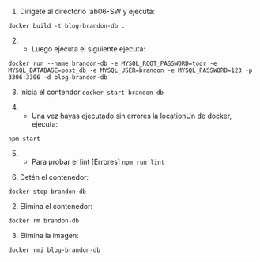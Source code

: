 1. Dirigete al directorio lab06-SW y ejecuta: 

`docker build -t blog-brandon-db .`

2.  - Luego ejecuta el siguiente ejecuta:

`docker run --name brandon-db -e MYSQL_ROOT_PASSWORD=toor -e MYSQL_DATABASE=post_db -e MYSQL_USER=brandon -e MYSQL_PASSWORD=123 -p 3306:3306 -d blog-brandon-db`


3. Inicia el contendor
`docker start brandon-db`

4.  - Una vez hayas ejecutado sin errores la locationUn de docker, ejecuta:

`npm start`

5.  - Para probar el lint [Errores]
`npm run lint`

1. Detén el contenedor:

`docker stop brandon-db`

2. Elimina el contenedor:

`docker rm brandon-db`

3. Elimina la imagen:

`docker rmi blog-brandon-db`

